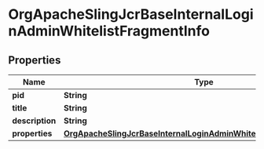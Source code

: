 

# OrgApacheSlingJcrBaseInternalLoginAdminWhitelistFragmentInfo

## Properties

Name | Type | Description | Notes
------------ | ------------- | ------------- | -------------
**pid** | **String** |  |  [optional]
**title** | **String** |  |  [optional]
**description** | **String** |  |  [optional]
**properties** | [**OrgApacheSlingJcrBaseInternalLoginAdminWhitelistFragmentProperties**](OrgApacheSlingJcrBaseInternalLoginAdminWhitelistFragmentProperties.md) |  |  [optional]



